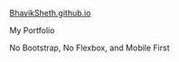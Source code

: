 [BhavikSheth.github.io](https://BhavikSheth.github.io)

My Portfolio

No Bootstrap, No Flexbox, and Mobile First
